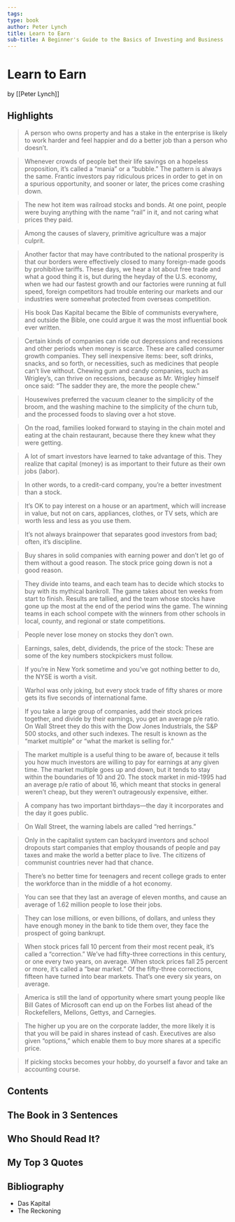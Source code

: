 ```yaml
---
tags: 
type: book
author: Peter Lynch
title: Learn to Earn
sub-title: A Beginner's Guide to the Basics of Investing and Business
---
```


# Learn to Earn
by [[Peter Lynch]]

## Highlights
> A person who owns property and has a stake in the enterprise is likely to work harder and feel happier and do a better job than a person who doesn’t.

> Whenever crowds of people bet their life savings on a hopeless proposition, it’s called a “mania” or a “bubble.” The pattern is always the same. Frantic investors pay ridiculous prices in order to get in on a spurious opportunity, and sooner or later, the prices come crashing down.

> The new hot item was railroad stocks and bonds. At one point, people were buying anything with the name “rail” in it, and not caring what prices they paid.

> Among the causes of slavery, primitive agriculture was a major culprit.

> Another factor that may have contributed to the national prosperity is that our borders were effectively closed to many foreign-made goods by prohibitive tariffs. These days, we hear a lot about free trade and what a good thing it is, but during the heyday of the U.S. economy, when we had our fastest growth and our factories were running at full speed, foreign competitors had trouble entering our markets and our industries were somewhat protected from overseas competition.

> His book Das Kapital became the Bible of communists everywhere, and outside the Bible, one could argue it was the most influential book ever written.

> Certain kinds of companies can ride out depressions and recessions and other periods when money is scarce. These are called consumer growth companies. They sell inexpensive items: beer, soft drinks, snacks, and so forth, or necessities, such as medicines that people can’t live without. Chewing gum and candy companies, such as Wrigley’s, can thrive on recessions, because as Mr. Wrigley himself once said: “The sadder they are, the more the people chew.”

> Housewives preferred the vacuum cleaner to the simplicity of the broom, and the washing machine to the simplicity of the churn tub, and the processed foods to slaving over a hot stove.

> On the road, families looked forward to staying in the chain motel and eating at the chain restaurant, because there they knew what they were getting.

> A lot of smart investors have learned to take advantage of this. They realize that capital (money) is as important to their future as their own jobs (labor).

> In other words, to a credit-card company, you’re a better investment than a stock.

> It’s OK to pay interest on a house or an apartment, which will increase in value, but not on cars, appliances, clothes, or TV sets, which are worth less and less as you use them.

> It’s not always brainpower that separates good investors from bad; often, it’s discipline.

> Buy shares in solid companies with earning power and don’t let go of them without a good reason. The stock price going down is not a good reason.

> They divide into teams, and each team has to decide which stocks to buy with its mythical bankroll. The game takes about ten weeks from start to finish. Results are tallied, and the team whose stocks have gone up the most at the end of the period wins the game. The winning teams in each school compete with the winners from other schools in local, county, and regional or state competitions.

> People never lose money on stocks they don’t own.

> Earnings, sales, debt, dividends, the price of the stock: These are some of the key numbers stockpickers must follow.

> If you’re in New York sometime and you’ve got nothing better to do, the NYSE is worth a visit.

> Warhol was only joking, but every stock trade of fifty shares or more gets its five seconds of international fame.

> If you take a large group of companies, add their stock prices together, and divide by their earnings, you get an average p/e ratio. On Wall Street they do this with the Dow Jones Industrials, the S&P 500 stocks, and other such indexes. The result is known as the “market multiple” or “what the market is selling for.”

> The market multiple is a useful thing to be aware of, because it tells you how much investors are willing to pay for earnings at any given time. The market multiple goes up and down, but it tends to stay within the boundaries of 10 and 20. The stock market in mid-1995 had an average p/e ratio of about 16, which meant that stocks in general weren’t cheap, but they weren’t outrageously expensive, either.

> A company has two important birthdays—the day it incorporates and the day it goes public.

> On Wall Street, the warning labels are called “red herrings.”

> Only in the capitalist system can backyard inventors and school dropouts start companies that employ thousands of people and pay taxes and make the world a better place to live. The citizens of communist countries never had that chance.

> There’s no better time for teenagers and recent college grads to enter the workforce than in the middle of a hot economy.

> You can see that they last an average of eleven months, and cause an average of 1.62 million people to lose their jobs.

> They can lose millions, or even billions, of dollars, and unless they have enough money in the bank to tide them over, they face the prospect of going bankrupt.

> When stock prices fall 10 percent from their most recent peak, it’s called a “correction.” We’ve had fifty-three corrections in this century, or one every two years, on average. When stock prices fall 25 percent or more, it’s called a “bear market.” Of the fifty-three corrections, fifteen have turned into bear markets. That’s one every six years, on average.

> America is still the land of opportunity where smart young people like Bill Gates of Microsoft can end up on the Forbes list ahead of the Rockefellers, Mellons, Gettys, and Carnegies.

> The higher up you are on the corporate ladder, the more likely it is that you will be paid in shares instead of cash. Executives are also given “options,” which enable them to buy more shares at a specific price.

> If picking stocks becomes your hobby, do yourself a favor and take an accounting course.

## Contents

## The Book in 3 Sentences

## Who Should Read It?

## My Top 3 Quotes

## Bibliography
* Das Kapital
* The Reckoning
